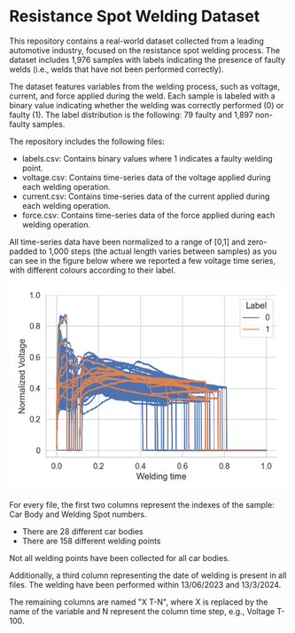 # Resistance Spot Welding Dataset
This repository contains a real-world dataset collected from a leading automotive industry, focused on the resistance spot welding process. The dataset includes 1,976 samples with labels indicating the presence of faulty welds (i.e., welds that have not been performed correctly).

The dataset features variables from the welding process, such as voltage, current, and force applied during the weld. Each sample is labeled with a binary value indicating whether the welding was correctly performed (0) or faulty (1). The label distribution is the following: 79 faulty and 1,897 non-faulty samples.


The repository includes the following files:
- labels.csv: Contains binary values where 1 indicates a faulty welding point.
- voltage.csv: Contains time-series data of the voltage applied during each welding operation.
- current.csv: Contains time-series data of the current applied during each welding operation.
- force.csv: Contains time-series data of the force applied during each welding operation.

All time-series data have been normalized to a range of [0,1] and zero-padded to 1,000 steps (the actual length varies between samples) as you can see in the figure below where we reported a few voltage time series, with different colours according to their label.

<img src="voltage_ts_norm_subsampled.png" alt="Example of 10% of the voltage time series with associated labels." width="500"/>

For every file, the first two columns represent the indexes of the sample: Car Body and Welding Spot numbers.
- There are 28 different car bodies
- There are 158 different welding points

Not all welding points have been collected for all car bodies.

Additionally, a third column representing the date of welding is present in all files. The welding have been performed within 13/06/2023 and 13/3/2024.

The remaining columns are named "X T-N", where X is replaced by the name of the variable and N represent the column time step, e.g., Voltage T-100.






